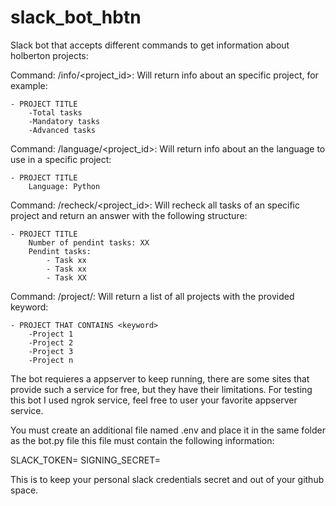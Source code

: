 # slack_bot_hbtn

Slack bot that accepts different commands to get information about holberton projects:

Command: /info/<project_id>:
Will return info about an specific project, for example:

	- PROJECT TITLE
		-Total tasks
		-Mandatory tasks
		-Advanced tasks

Command: /language/<project_id>:
Will return info about an the language to use in a specific project:

	- PROJECT TITLE
		Language: Python

Command: /recheck/<project_id>:
Will recheck all tasks of an specific project and return an answer with
the following structure:

	- PROJECT TITLE
		Number of pendint tasks: XX
		Pendint tasks:
			- Task xx
			- Task xx
			- Task XX

Command: /project/<keyword>:
Will return a list of all projects with the provided keyword:

	- PROJECT THAT CONTAINS <keyword>
		-Project 1
		-Project 2
		-Project 3
		-Project n

The bot requieres a appserver to keep running, there are some sites
that provide such a service for free, but they have their limitations.
For testing this bot I used ngrok service, feel free to user your favorite
appserver service.

You must create an additional file named .env and place it in the same folder as the bot.py file
this file must contain the following information:

SLACK_TOKEN=<YOUR SLACK_TOKEN>
SIGNING_SECRET=<YOR SLACK SIGNING_SECRET>

This is to keep your personal slack credentials secret and out of your github space.